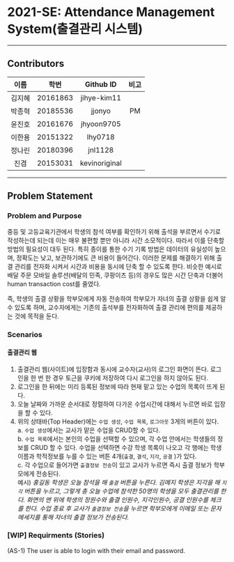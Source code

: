 # 2021-SE: Attendance Management System(출결관리 시스템)
___
## Contributors  
|이름|학번|Github ID|비고|  
|:--:|:--:|:--:|:--:|  
|김지혜|20161863|jihye-kim11|
|박종혁|20185536|jjonyo|PM
|윤진호|20161676|jhyoon9705|
|이한용|20151322|lhy0718|
|정나린|20180396|jnl1128|
|진겸|20153031|kevinoriginal|
___
## Problem Statement

### Problem and Purpose

중등 및 고등교육기관에서 학생의 참석 여부를 확인하기 위해 출석을 부르면서 수기로 작성하는데 되는데 이는 매우 불편할 뿐만 아니라 시간 소모적이다. 따라서 이를 단축할 방법의 필요성이 대두 된다. 특히 종이를 통한 수기 기록 방법은 데이터의 유실성이 높으며, 정확도는 낮고, 보관하기에도 큰 비용이 들어간다. 이러한 문제를 해결하기 위해 출결 관리를 전자화 시켜서 시간과 비용을 동시에 단축 할 수 있도록 한다. 비슷한 예시로 배달 주문 모바일 솔루션(배달의 민족, 쿠팡이츠 등)의 경우도 많은 시간 단축과 더불어 human transaction cost를 줄였다.   

즉, 학생의 출결 상황을 학부모에게 자동 전송하여 학부모가 자녀의 출결 상황을 쉽게 알 수 있도록 하며, 교수자에게는 기존의 출석부를 전자화하여 출결 관리에 편의를 제공하는 것에 목적을 둔다. 

### Scenarios

#### 출결관리 웹

1. 출결관리 웹(사이트)에 입장함과 동시에 교수자(교사)의 로그인 화면이 뜬다. 로그인을 한 번 한 경우 토근을 쿠키에 저장하여 다시 로그인을 하지 않아도 된다.  
2. 로그인을 한 뒤에는 미리 등록된 정보에 따라 현재 맡고  있는 수업의 목록이 뜨게 된다.  
3. 오늘 날짜와 가까운 순서대로 정렬하여 다가온 수업시간에 대해서 누르면 바로 입장을 할 수 있다. 
4. 위의 상태바(Top Header)에는 `수업 생성`, `수업 목록`,  `로그아웃`  3게의 버튼이 있다.  
   a. `수업 생성`에서는 교사가 맡은 수업을 CRUD할 수 있다.  
   b. `수업 목록`에서는 본인의 수업을 선택할 수 있으며, 각 수업 안에서는 학생들의 정보를 CRUD 할 수 있다. 수업을 선택하면 수강 학생 목록이 나오고 각 행에는 학생이름과 학적정보를 누를 수 있는 버튼 4개(`출결`,  `결석`,  `지각`,  `공결` )가 있다.  
   c. 각 수업으로 들어가면 `출결정보 전송`이 있고 교사가 누르면 즉시 출결 정보가 학부모에게 전송된다.  
       예시) *홍길동 학생은 오늘 참석을 해 `출결` 버튼을 누른다. 김예지 학생은 지각을 해 `지각` 버튼을 누르고, 그렇게 총 오늘 수업에 참석한 50명의 학생을 모두 출결관리를 한다. 화면의 맨 위에 학생의 정원수와 출결 인원수, 지각인원수, 공결 인원수를 체크를 한다. 수업 종료 후 교사가 `출결정보 전송`을 누르면 학부모에게 이메일 또는 문자메세지를 통해 자녀의 출결 정보가 전송된다.*  




### [WIP] Requirments (Stories)

(AS-1) The user is able to login with their email and password. 
